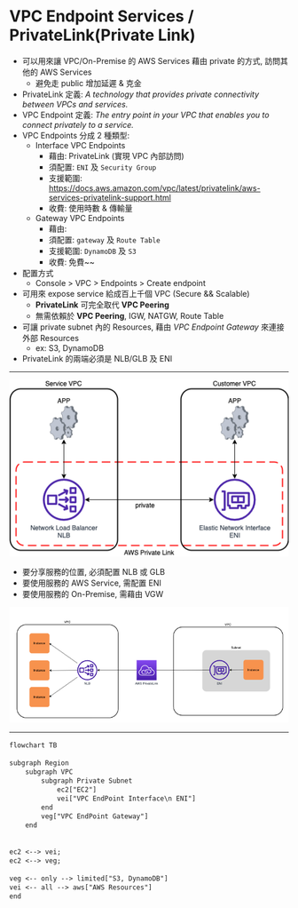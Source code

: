 
# VPC Endpoint Services / PrivateLink(Private Link)

- 可以用來讓 VPC/On-Premise 的 AWS Services 藉由 private 的方式, 訪問其他的 AWS Services
    - 避免走 public 增加延遲 & 克金
- PrivateLink 定義: *A technology that provides private connectivity between VPCs and services.*
- VPC Endpoint 定義: *The entry point in your VPC that enables you to connect privately to a service.*
- VPC Endpoints 分成 2 種類型:
    - Interface VPC Endpoints
        - 藉由: PrivateLink (實現 VPC 內部訪問)
        - 須配置: `ENI` 及 `Security Group`
        - 支援範圍: https://docs.aws.amazon.com/vpc/latest/privatelink/aws-services-privatelink-support.html
        - 收費: 使用時數 & 傳輸量
    - Gateway VPC Endpoints
        - 藉由: 
        - 須配置: `gateway` 及 `Route Table`
        - 支援範圍: `DynamoDB` 及 `S3`
        - 收費: 免費~~
- 配置方式
    - Console > VPC > Endpoints > Create endpoint
- 可用來 expose service 給成百上千個 VPC (Secure && Scalable)
    - **PrivateLink** 可完全取代 **VPC Peering**
    - 無需依賴於 **VPC Peering**, IGW, NATGW, Route Table
- 可讓 private subnet 內的 Resources, 藉由 *VPC Endpoint Gateway* 來連接外部 Resources
    - ex: S3, DynamoDB
- PrivateLink 的兩端必須是 NLB/GLB 及 ENI

---

![AWS PrivateLink](./img/AWS_PrivateLink.drawio.png)

- 要分享服務的位置, 必須配置 NLB 或 GLB
- 要使用服務的 AWS Service, 需配置 ENI
- 要使用服務的 On-Premise, 需藉由 VGW

![AWS PrivateLink](./img/PrivateLink.png)

---

```mermaid
flowchart TB

subgraph Region
    subgraph VPC
        subgraph Private Subnet
            ec2["EC2"]
            vei["VPC EndPoint Interface\n ENI"]
        end
        veg["VPC EndPoint Gateway"]
    end


ec2 <--> vei;
ec2 <--> veg;

veg <-- only --> limited["S3, DynamoDB"]
vei <-- all --> aws["AWS Resources"]
end
```
